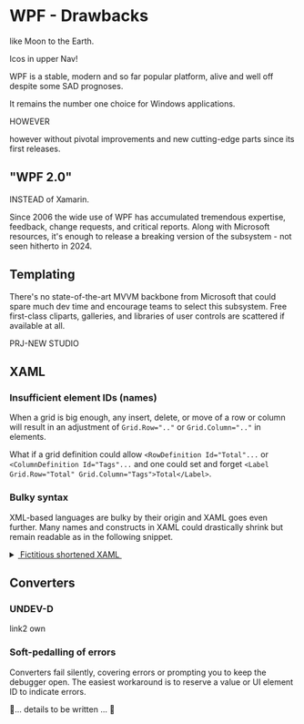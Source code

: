 # WPF - Drawbacks

like Moon to the Earth.

Icos in upper Nav!

WPF is a stable, modern and so far popular platform, alive and well off despite some SAD prognoses.

It remains the number one choice for Windows applications.

HOWEVER 

however without pivotal improvements and new cutting-edge parts since its first releases.

## "WPF 2.0"

INSTEAD of Xamarin.

Since 2006 the wide use of WPF has accumulated tremendous expertise, feedback, change requests, and critical reports. Along with Microsoft resources, it's enough to release a breaking version of the subsystem - not seen hitherto in 2024.

## Templating

There's no state-of-the-art MVVM backbone from Microsoft that could spare much dev time and encourage teams to select this subsystem. Free first-class cliparts, galleries, and libraries of user controls are scattered if available at all.

PRJ-NEW
   STUDIO



## XAML

### Insufficient element IDs (names)

When a grid is big enough, any insert, delete, or move of a row or column will result in an adjustment of `Grid.Row=".."` or `Grid.Column=".."` in elements.

What if a grid definition could allow `<RowDefinition Id="Total"...` or `<ColumnDefinition Id="Tags"...` and one could set and forget `<Label Grid.Row="Total" Grid.Column="Tags">Total</Label>`.

### Bulky syntax

XML-based languages are bulky by their origin and XAML goes even further. Many names and constructs in XAML could drastically shrink but remain readable as in the following snippet.

<details>
<summary><ins>&nbsp;</inst>Fictitious shortened XAML&nbsp;</ins></summary>

```XAML
<Grid>
   <Grid.Rows>
      <Row Height="Auto" />
      <Row Height="Auto" />
      <Row Height="Auto" />
   </Grid.Rows>
   <Grid.Cols>
      <Col Width="Auto"/>
      <Col Width="*"/>
   </Grid.Cols>
   <Label Grid="1,0">Ja</Label>
   ...
</Grid>
```
</details>


## Converters

### UNDEV-D

link2 own

### Soft-pedalling of errors

Converters fail silently, covering errors or prompting you to keep the debugger open. The easiest workaround is to reserve a value or UI element ID to indicate errors.

🚧... details to be written ... 🚧

